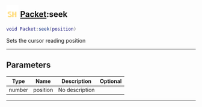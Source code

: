 ## <img src="../../.gitbook/assets/shared.png" width="32" height="32" /> [Packet](../packet/README.md):seek

```lua
void Packet:seek(position)
```

Sets the cursor reading position<br>

-----------------
## Parameters

| Type   | Name | Description | Optional |
| ------ | ---- | ----------- | -------: |
| number | position | No description |  |


--------